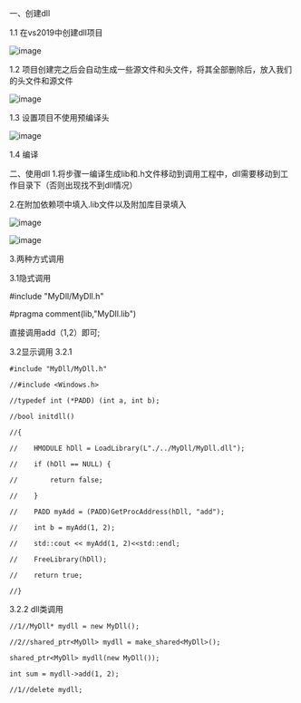 一、创建dll

1.1 在vs2019中创建dll项目

![image](https://github.com/hwenxu/testdll/assets/43903559/f4ccc5ab-ecdd-44d7-a08f-559be7115c81)

1.2 项目创建完之后会自动生成一些源文件和头文件，将其全部删除后，放入我们的头文件和源文件

![image](https://github.com/hwenxu/testdll/assets/43903559/c7b633b7-b7a0-4796-8aef-a42a818ead4c)

1.3 设置项目不使用预编译头

![image](https://github.com/hwenxu/testdll/assets/43903559/0ba5fade-6811-4fe0-ab97-5b80b822c85f)

1.4 编译


二、使用dll
1.将步骤一编译生成lib和.h文件移动到调用工程中，dll需要移动到工作目录下（否则出现找不到dll情况）

2.在附加依赖项中填入.lib文件以及附加库目录填入

![image](https://github.com/hwenxu/testdll/assets/43903559/57fe43d7-c3cd-495b-8063-69e86230ea8f)

![image](https://github.com/hwenxu/testdll/assets/43903559/326fb6ad-4085-4aaf-b8d2-bf27edfdc4ac)



3.两种方式调用

  3.1隐式调用
  
  #include "MyDll/MyDll.h"
  
  #pragma comment(lib,"MyDll.lib")
  
  直接调用add（1,2）即可;
  
  3.2显示调用
    3.2.1
    
    #include "MyDll/MyDll.h"
    
    //#include <Windows.h>
  
    //typedef int (*PADD) (int a, int b);
    
    //bool initdll()
    
    //{
    
    //    HMODULE hDll = LoadLibrary(L"./../MyDll/MyDll.dll");
    
    //    if (hDll == NULL) {
    
    //        return false;
    
    //    }
    
    //    PADD myAdd = (PADD)GetProcAddress(hDll, "add");
    
    //    int b = myAdd(1, 2);
    
    //    std::cout << myAdd(1, 2)<<std::endl;
    
    //    FreeLibrary(hDll);
    
    //    return true;
    
    //}

  3.2.2 dll类调用
  
    //1//MyDll* mydll = new MyDll();
    
    //2//shared_ptr<MyDll> mydll = make_shared<MyDll>();
    
    shared_ptr<MyDll> mydll(new MyDll());
    
    int sum = mydll->add(1, 2);
    
    //1//delete mydll;
    
